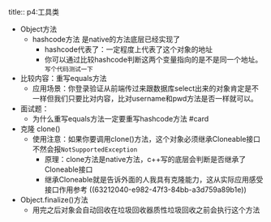 title:: p4:工具类

- Object方法
	- hashcode方法 是native的方法底层已经实现了
		- hashcode代表了：一定程度上代表了这个对象的地址
		- 你可以通过比较hashcode判断这两个变量指向的是不是同一个地址。`写个代码测试一下`
- 比较内容：重写equals方法
	- 应用场景：你登录验证从前端传过来跟数据库select出来的对象肯定是不一样但我们只要比对内容，比对username和pwd方法是否一样就可以。
- 面试题：
	- 为什么重写equals方法一定要重写hashcode方法 #card
- 克隆 clone()
	- 使用注意：如果你要调用clone()方法，这个对象必须继承Cloneable接口不然会报`NotSupportedException`
		- 原理：clone方法是native方法，c++写的底层会判断是否继承了Cloneable接口
		- 继承Cloneable就是告诉外面的人我具有克隆能力，这从实际应用感受接口作用参考 ((63212040-e982-47f3-84bb-a3d759a89b1e))
- Object.finalize()方法
	- 用完之后对象会自动回收在垃圾回收器质性垃圾回收之前会执行这个方法